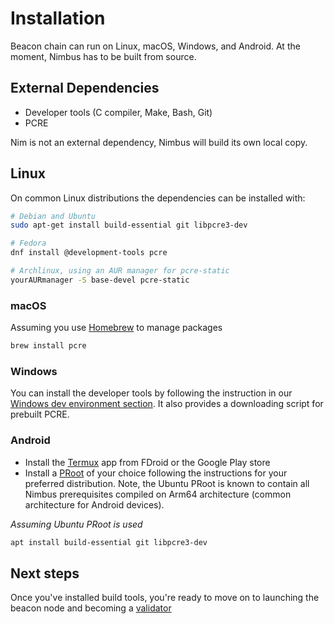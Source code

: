 # Installation

Beacon chain can run on Linux, macOS, Windows, and Android. At the moment, Nimbus has to be built from source.

## External Dependencies

- Developer tools (C compiler, Make, Bash, Git)
- PCRE

Nim is not an external dependency, Nimbus will build its own local copy.

## Linux

On common Linux distributions the dependencies can be installed with:

```sh
# Debian and Ubuntu
sudo apt-get install build-essential git libpcre3-dev

# Fedora
dnf install @development-tools pcre

# Archlinux, using an AUR manager for pcre-static
yourAURmanager -S base-devel pcre-static
```

### macOS

Assuming you use [Homebrew](https://brew.sh/) to manage packages

```sh
brew install pcre
```

### Windows

You can install the developer tools by following the instruction in our [Windows dev environment section](./advanced.md#windows-dev-environment).
It also provides a downloading script for prebuilt PCRE.

### Android

- Install the [Termux](https://termux.com) app from FDroid or the Google Play store
- Install a [PRoot](https://wiki.termux.com/wiki/PRoot) of your choice following the instructions for your preferred distribution.
  Note, the Ubuntu PRoot is known to contain all Nimbus prerequisites compiled on Arm64 architecture (common architecture for Android devices).

_Assuming Ubuntu PRoot is used_

```sh
apt install build-essential git libpcre3-dev
```

## Next steps

Once you've installed build tools, you're ready to move on to launching the beacon node and becoming a [validator](./validator.md)
